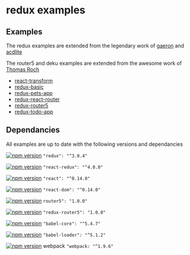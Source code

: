 # redux examples

## Examples

The redux examples are extended from the legendary work of [gaeron](https://github.com/gaearon) and [acdlite](https://github.com/acdlite)

The router5 and deku examples are extended from the awesome work of [Thomas Roch](https://github.com/troch)

* [react-transform](https://github.com/StevenIseki/redux-examples/tree/master/react-transform)
* [redux-basic](https://github.com/StevenIseki/redux-examples/redux-basic)
* [redux-pets-app](https://github.com/StevenIseki/redux-examples/tree/master/redux-pets-app)
* [redux-react-router](https://github.com/StevenIseki/redux-examples/redux-react-router)
* [redux-router5](https://github.com/StevenIseki/redux-examples/tree/master/redux-router5)
* [redux-todo-app](https://github.com/StevenIseki/redux-examples/tree/master/redux-todo-app)

## Dependancies

All examples are up to date with the following versions and dependancies


[![npm version](https://badge.fury.io/js/redux.svg)](https://badge.fury.io/js/redux)
`"redux": "^3.0.4"` 

[![npm version](https://badge.fury.io/js/react-redux.svg)](https://badge.fury.io/js/react-redux)
`"react-redux": "^4.0.0"` 

[![npm version](https://badge.fury.io/js/react.svg)](https://badge.fury.io/js/react)
`"react": "^0.14.0"` 

[![npm version](https://badge.fury.io/js/react-dom.svg)](https://badge.fury.io/js/react-dom)
`"react-dom": "^0.14.0"` 

[![npm version](https://badge.fury.io/js/router5.svg)](https://badge.fury.io/js/router5)
`router5": "1.0.0"` 

[![npm version](https://badge.fury.io/js/redux-router5.svg)](https://badge.fury.io/js/redux-router5)
`"redux-router5": "1.0.0"` 

[![npm version](https://badge.fury.io/js/babel-core.svg)](https://badge.fury.io/js/babel-core)
`"babel-core": "^5.4.7"` 

[![npm version](https://badge.fury.io/js/babel-loader.svg)](https://badge.fury.io/js/babel-loader)
`"babel-loader": "^5.1.2"` 

[![npm version](https://badge.fury.io/js/webpack.svg)](https://badge.fury.io/js/webpack)
webpack `"webpack: "^1.9.6"` 
